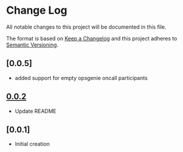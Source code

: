 # Change Log

All notable changes to this project will be documented in this file.

The format is based on [Keep a Changelog](http://keepachangelog.com/)
and this project adheres to [Semantic Versioning](http://semver.org/).


## [0.0.5]

- added support for empty opsgenie oncall participants

## [0.0.2]

- Update README

## [0.0.1]

- Initial creation

[0.0.2]: https://github.com/pipedrive/slack-groups/compare/v0.0.1...v0.0.2
